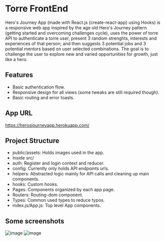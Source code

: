 # Torre FrontEnd

Hero's Journey App (made with React.js {create-react-app} using Hooks) is a responsive web app inspired by the age old Hero's Journey pattern (getting started and overcoming challenges cycle), uses the power of torre API to authenticate a torre user, present 3 random strenghts, interests and experiences of that person; and then suggests 3 potential jobs and 3 potential mentors based on user selected combinations. The goal is to challenge the user to explore new and varied opportunities for growth, just like a hero.

## Features
- Basic authentication flow.
- Responsive design for all views (some tweaks are still required though).
- Basic routing and error toasts.

## App URL
https://herosjourneyapp.herokuapp.com/


## Project Structure

- public/assets: Holds images used in the app.
- Inside src/
- auth: Register and login context and reducer.
- config: Currently only holds API endpoints urls.
- helpers: Abstracted logic mainly for API calls and cleaning up main components.
- hooks: Custom hooks.
- Pages: Components organized by each app page.
- Routers: Routing-dom component.
- Types: Common used types to reduce typos.
- index.js/App.js: Top level App components.


## Some screenshots
![image](https://user-images.githubusercontent.com/52900601/131102789-9bec4b1a-d4b4-4c08-ba7d-f66c8fc0d151.png)
![image](https://user-images.githubusercontent.com/52900601/131103084-5b20bd9d-289b-4ee7-9e2e-de62b365169d.png)

